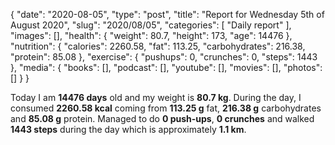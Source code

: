 {
    "date": "2020-08-05",
    "type": "post",
    "title": "Report for Wednesday 5th of August 2020",
    "slug": "2020\/08\/05",
    "categories": [
        "Daily report"
    ],
    "images": [],
    "health": {
        "weight": 80.7,
        "height": 173,
        "age": 14476
    },
    "nutrition": {
        "calories": 2260.58,
        "fat": 113.25,
        "carbohydrates": 216.38,
        "protein": 85.08
    },
    "exercise": {
        "pushups": 0,
        "crunches": 0,
        "steps": 1443
    },
    "media": {
        "books": [],
        "podcast": [],
        "youtube": [],
        "movies": [],
        "photos": []
    }
}

Today I am <strong>14476 days</strong> old and my weight is <strong>80.7 kg</strong>. During the day, I consumed <strong>2260.58 kcal</strong> coming from <strong>113.25 g</strong> fat, <strong>216.38 g</strong> carbohydrates and <strong>85.08 g</strong> protein. Managed to do <strong>0 push-ups</strong>, <strong>0 crunches</strong> and walked <strong>1443 steps</strong> during the day which is approximately <strong>1.1 km</strong>.